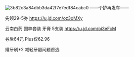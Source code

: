 ![3b82c3a84dbb3da42f7e7edf84cabc0](https://github.com/user-attachments/assets/c439820d-f958-4f11-97e8-eaf7ec18baab)
——个护再发车——

先领29-5券
https://u.jd.com/oz3oMXy

云南白药 国粹套装 牙膏 5支装
https://u.jd.com/oi3eFcM

️券后64元 Plus仅62.96

赠牙刷*2  减轻牙龈问题首选